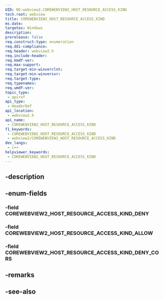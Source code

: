 ```yaml
---
UID: NE:webview2.COREWEBVIEW2_HOST_RESOURCE_ACCESS_KIND
tech.root: webview
title: COREWEBVIEW2_HOST_RESOURCE_ACCESS_KIND
ms.date: 
targetos: Windows
description: 
prerelease: false
req.construct-type: enumeration
req.ddi-compliance: 
req.header: webview2.h
req.include-header: 
req.kmdf-ver: 
req.max-support: 
req.target-min-winverclnt: 
req.target-min-winversvr: 
req.target-type: 
req.typenames: 
req.umdf-ver: 
topic_type:
 - apiref
api_type:
 - HeaderDef
api_location:
 - webview2.h
api_name:
 - COREWEBVIEW2_HOST_RESOURCE_ACCESS_KIND
f1_keywords:
 - COREWEBVIEW2_HOST_RESOURCE_ACCESS_KIND
 - webview2/COREWEBVIEW2_HOST_RESOURCE_ACCESS_KIND
dev_langs:
 - c++
helpviewer_keywords:
 - COREWEBVIEW2_HOST_RESOURCE_ACCESS_KIND
---
```


## -description

## -enum-fields

### -field COREWEBVIEW2_HOST_RESOURCE_ACCESS_KIND_DENY

### -field COREWEBVIEW2_HOST_RESOURCE_ACCESS_KIND_ALLOW

### -field COREWEBVIEW2_HOST_RESOURCE_ACCESS_KIND_DENY_CORS

## -remarks

## -see-also

